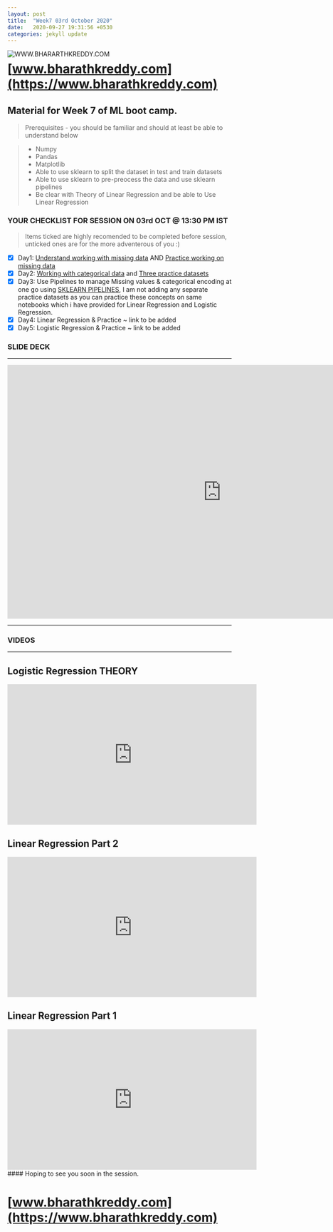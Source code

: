 ```yaml
---
layout: post
title:  "Week7 03rd October 2020"
date:   2020-09-27 19:31:56 +0530
categories: jekyll update
---
```


<a href="https://www.bharathkreddy.com"><img align="left" src="https://i.imgur.com/axjt3Qe.png" alt="WWW.BHARARTHKREDDY.COM" title="www.bharathkreddy.com"></a>
# [www.bharathkreddy.com](https://www.bharathkreddy.com)

## Material for Week 7 of ML boot camp. 

> Prerequisites - you should be familiar and should at least be able to understand below

> * Numpy
> * Pandas
> * Matplotlib
> * Able to use sklearn to split the dataset in test and train datasets
> * Able to use sklearn to pre-preocess the data and use sklearn pipelines
> * Be clear with Theory of Linear Regression and be able to Use Linear Regression 

### YOUR CHECKLIST FOR SESSION ON 03rd OCT @ 13:30 PM IST


> Items ticked are highly recomended to be completed before session, unticked ones are for the more adventerous of you :)


- [x] Day1: [Understand working with missing data](https://github.com/bharathkreddy/ML-Bootcamp/blob/master/All%20about%20Missing%20Values.ipynb) AND [Practice working on missing data](https://github.com/bharathkreddy/ML-Bootcamp/blob/master/Missing%20values%20Practice.ipynb)
- [x] Day2: [Working with categorical data](https://github.com/bharathkreddy/ML-Bootcamp/blob/master/Working%20with%20categorical%20data.ipynb) and [Three practice datasets](https://github.com/bharathkreddy/ML-Bootcamp/blob/master/Working%20with%20Categorical%20Data%20-%20Practice.ipynb) 
- [x] Day3: Use Pipelines to manage Missing values & categorical encoding at one go using [SKLEARN PIPELINES](https://github.com/bharathkreddy/ML-Bootcamp/blob/master/Pipelines%20tutorial.ipynb), I am not adding any separate practice datasets as you can practice these concepts on same notebooks which i have provided for Linear Regression and Logistic Regression.
- [x] Day4: Linear Regression & Practice ~ link to be added 
- [X] Day5: Logistic Regression & Practice ~ link to be added  

### SLIDE DECK
---

<iframe src="https://docs.google.com/presentation/d/e/2PACX-1vQTVwm-0gRetX9KbNQngw3Q5IlSEGBV7xEVxvQQvJEFKs_FnIBQTSEIWgbMa53N-lD3CD9CvK6299J4/embed?start=true&loop=true&delayms=3000" frameborder="0" width="960" height="569" allowfullscreen="true" mozallowfullscreen="true" webkitallowfullscreen="true"></iframe>

---

### VIDEOS
---
## Logistic Regression THEORY
<iframe width="560" height="315" src="https://www.youtube.com/embed/uIERSkIKCPQ" frameborder="0" allow="accelerometer; autoplay; clipboard-write; encrypted-media; gyroscope; picture-in-picture" allowfullscreen></iframe>


## Linear Regression Part 2
<iframe width="560" height="315" src="https://www.youtube.com/embed/Se_xrcPP3OI" frameborder="0" allow="accelerometer; autoplay; clipboard-write; encrypted-media; gyroscope; picture-in-picture" allowfullscreen></iframe>


## Linear Regression Part 1
<iframe width="560" height="315" src="https://www.youtube.com/embed/awn_Xyi3z7M" frameborder="0" allow="accelerometer; autoplay; clipboard-write; encrypted-media; gyroscope; picture-in-picture" allowfullscreen></iframe>
#### Hoping to see you soon in the session.

# [www.bharathkreddy.com](https://www.bharathkreddy.com)
